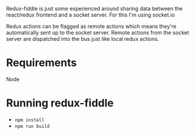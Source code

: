 Redux-fiddle is just some experienced around sharing data between the react/redux frontend and a socket server. For this I'm using socket.io

Redux actions can be flagged as remote actions which means they're automatically sent up to the socket server. Remote actions from the socket server are dispatched into the bus just like local redux actions.

# Requirements

Node

# Running redux-fiddle

* ```npm install```
* ```npm run build```
